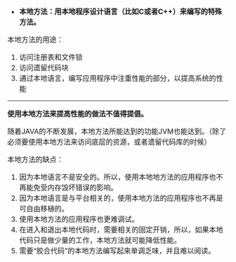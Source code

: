<font size = "3">

- **本地方法：用本地程序设计语言（比如C或者C++）来编写的特殊方法。**

本地方法的用途：
1. 访问注册表和文件锁
2. 访问遗留代码块
3. 通过本地语言，编写应用程序中注重性能的部分，以提高系统的性能
- - -
**使用本地方法来提高性能的做法不值得提倡。**

随着JAVA的不断发展，本地方法所能达到的功能JVM也能达到。（除了必须要使用本地方法来访问底层的资源，或者遗留代码库的时候）

本地方法的缺点：
1. 因为本地语言不是安全的。所以，使用本地地方法的应用程序也不再能免受内存毁坏错误的影响。
2. 因为本地语言是与平台相关的，使用本地方法的应用程序也不再是可自由移植的。
3. 使用本地方法的应用程序也更难调试。
4. 在进入和退出本地代码时，需要相关的固定开销，所以，如果本地代码只是做少量的工作，本地方法就可能降低性能。
5. 需要“胶合代码”的本地方法编写起来单调乏味，并且难以阅读。

</font>